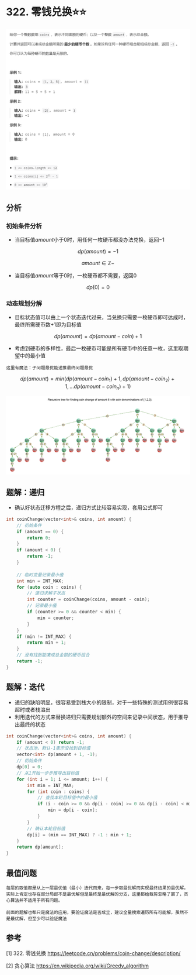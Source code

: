 # 322. 零钱兑换⭐⭐

![](../../../_static/leetcode/lc322_01.png)

## 分析
### 初始条件分析
* 当目标值$amount$小于$0$时，用任何一枚硬币都没办法兑换，返回$-1$

$$
dp(amount) = -1
$$

$$
amount \in \mathbb{Z-}
$$


* 当目标值$amount$等于$0$时，一枚硬币都不需要，返回$0$

$$
dp(0) = 0
$$

### 动态规划分解
* 目标状态值可以由上一个状态迭代过来，当兑换只需要一枚硬币即可达成时，最终所需硬币数$+1$即为目标值

$$
dp(amount) = dp(amount-coin) + 1
$$

* 考虑到硬币的多样性，最后一枚硬币可能是所有硬币中的任意一枚，这里取期望中的最小值
```{admonition} 魔法
这里有魔法：子问题最优能递推最终问题最优
```


$$
dp(amount) = min(dp(amount-coin_1)+1, dp(amount-coin_2)+1,...dp(amount-coin_n)+1)
$$

![图源leetcode](../../../_static/leetcode/lc322_02.jpg)

## 题解：递归
* 确认好状态迁移方程之后，递归方式比较容易实现，套用公式即可

```cpp
int coinChange(vector<int>& coins, int amount) {
    // 初始条件
    if (amount == 0) {
        return 0;
    }
    if (amount < 0) {
        return -1;
    }

    // 临时变量记录最小值
    int min = INT_MAX;
    for (auto coin : coins) {
        // 递归求解子状态
        int counter = coinChange(coins, amount - coin);
        // 记录最小值
        if (counter >= 0 && counter < min) {
            min = counter;
        }
    }
    if (min != INT_MAX) {
        return min + 1;
    }
    // 没有找到能凑成总金额的硬币组合
    return -1;
}
```

## 题解：迭代
* 递归的缺陷明显，很容易受到栈大小的限制，对于一些特殊的测试用例很容易超时或者栈溢出
* 利用迭代的方式来替换递归只需要规划额外的空间来记录中间状态，用于推导出最终的状态
```cpp
int coinChange(vector<int>& coins, int amount) {
    if (amount < 0) return -1;
    // 状态池，默认-1表示没找到目标值
    vector<int> dp(amount + 1, -1);
    // 初始条件
    dp[0] = 0;
    // 从1开始一步步推导出目标值
    for (int i = 1; i <= amount; i++) {
        int min = INT_MAX;
        for (int coin : coins) {
            // 查找本轮目标值中的最小值
            if (i - coin >= 0 && dp[i - coin] >= 0 && dp[i - coin] < min) {
                min = dp[i - coin];
            }
        }
        // 确认本轮目标值
        dp[i] = (min == INT_MAX) ? -1 : min + 1;
    }
    return dp[amount];
}
```

## 最值问题
```{admonition} 魔法：贪心算法
每层的取值都是从上一层最优值（最小）迭代而来，每一步取最优解而实现最终结果的最优解。实际上肯定也存在部分局部不是最优解但是最终是最优解的分支，这里都给裁剪忽略了罢了，贪心算法并不适用于所有问题。

前面的题解也都只是魔法的应用，要验证魔法是否成立，建议全量搜索遍历所有可能解，虽然不是最优解，但至少可以验证魔法
```


## 参考
[1] 322. 零钱兑换 https://leetcode.cn/problems/coin-change/description/

[2] 贪心算法 https://en.wikipedia.org/wiki/Greedy_algorithm